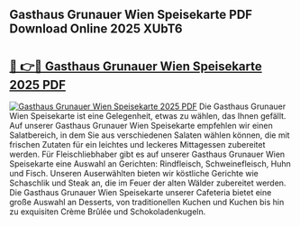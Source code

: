 ## Gasthaus Grunauer Wien Speisekarte PDF Download Online 2025 XUbT6

# <h2><a href="http://gc5yum.nevu.top/?p=Gasthaus+Grunauer+Wien+Speisekarte">🔗 👉🔴 Gasthaus Grunauer Wien Speisekarte 2025 PDF</a></h2>

[![Gasthaus Grunauer Wien Speisekarte 2025 PDF](https://i.imgur.com/dBaPXMq.png)](http://gc5yum.nevu.top/?p=Gasthaus+Grunauer+Wien+Speisekarte)
Die Gasthaus Grunauer Wien Speisekarte ist eine Gelegenheit, etwas zu wählen, das Ihnen gefällt. Auf unserer Gasthaus Grunauer Wien Speisekarte empfehlen wir einen Salatbereich, in dem Sie aus verschiedenen Salaten wählen können, die mit frischen Zutaten für ein leichtes und leckeres Mittagessen zubereitet werden. Für Fleischliebhaber gibt es auf unserer Gasthaus Grunauer Wien Speisekarte eine Auswahl an Gerichten: Rindfleisch, Schweinefleisch, Huhn und Fisch. Unseren Auserwählten bieten wir köstliche Gerichte wie Schaschlik und Steak an, die im Feuer der alten Wälder zubereitet werden. Die Gasthaus Grunauer Wien Speisekarte unserer Cafeteria bietet eine große Auswahl an Desserts, von traditionellen Kuchen und Kuchen bis hin zu exquisiten Crème Brûlée und Schokoladenkugeln.
